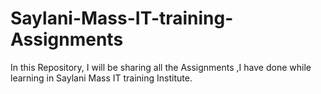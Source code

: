 # Saylani-Mass-IT-training-Assignments
In this Repository, I will be sharing all the Assignments ,I have done while learning in Saylani Mass IT training Institute. 
